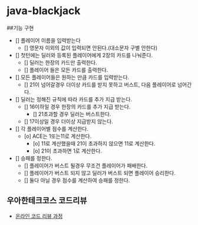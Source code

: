 # java-blackjack
##기능 구현
 - [] 플레이어 이름을 입력받는다
    - [] 영문자 이외의 값이 입력되면 안된다.(대소문자 구별 안한다)
 - [] 첫턴에는 딜러와 등록된 플레이어에게 2장의 카드를 나눠준다.
    - [] 딜러는 한장의 카드만 출력한다.
    - [] 플레이어 들은 모든 카드를 출력한다.
 - [] 모든 플레이어들은 원하는 만큼 카드를 입력받는다.
    - [] 21이 넘어갈경우 더이상 카드를 받지 못하고 버스트, 다음 플레이어로 넘어간다.
 - [] 딜러는 정해진 규칙에 따라 카드를 추가 지급 받는다.
    - [] 16이하일 경우 한장의 카드를 추가 지급 받는다.
        - [] 21초과할 경우 딜러는 버스트한다.
    - [] 17이상일 경우 더이상 지급받지 않는다.
 - [] 각 플레이어별 점수를 계산한다.
    - [o] ACE는 1또는11로 계산한다.
        - [o] 11로 계산했을때 21이 초과하지 않으면 11로 계산한다.
        - [o] 21이 초과하면 1로 계산한다.
 - [] 승패를 정한다.
    - [] 플레이어가 버스트 될경우 무조건 플레이어가 패배한다.
    - [] 플레이어가 버스트 되지 않고 딜러가 버스트 되면 플레이어 승리한다.
    - [] 둘다 아닐 경우 점수를 계산하여 승패를 정한다.
    

## 우아한테크코스 코드리뷰
* [온라인 코드 리뷰 과정](https://github.com/woowacourse/woowacourse-docs/blob/master/maincourse/README.md)

